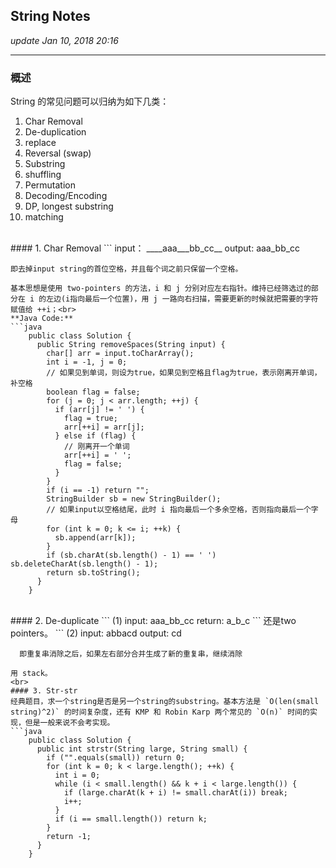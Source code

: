 ## String Notes
_update Jan 10, 2018  20:16_

---
### 概述
String 的常见问题可以归纳为如下几类：

1.  Char Removal
2.  De-duplication
3.  replace
4.  Reversal (swap)
5.  Substring
6.  shuffling
7.  Permutation
8.  Decoding/Encoding
9.  DP, longest substring
10. matching
<br>
#### 1. Char Removal
```
    input：  ____aaa___bb_cc__
    output: aaa_bb_cc

    即去掉input string的首位空格，并且每个词之前只保留一个空格。
```
基本思想是使用 two-pointers 的方法，i 和 j 分别对应左右指针。维持已经筛选过的部分在 i 的左边(i指向最后一个位置)，用 j 一路向右扫描，需要更新的时候就把需要的字符赋值给 ++i；<br>
**Java Code:**   
```java
    public class Solution {
      public String removeSpaces(String input) {
        char[] arr = input.toCharArray();
        int i = -1, j = 0;
        // 如果见到单词，则设为true，如果见到空格且flag为true，表示刚离开单词，补空格
        boolean flag = false; 
        for (j = 0; j < arr.length; ++j) {
          if (arr[j] != ' ') {
            flag = true;
            arr[++i] = arr[j];
          } else if (flag) {
            // 刚离开一个单词 
            arr[++i] = ' ';
            flag = false;
          }
        }
        if (i == -1) return "";
        StringBuilder sb = new StringBuilder();
        // 如果input以空格结尾，此时 i 指向最后一个多余空格，否则指向最后一个字母
        for (int k = 0; k <= i; ++k) {
          sb.append(arr[k]);
        }
        if (sb.charAt(sb.length() - 1) == ' ') sb.deleteCharAt(sb.length() - 1);
        return sb.toString();
      }
    }
```
<br>
#### 2. De-duplicate
```  
    (1)
      input:  aaa_bb_cc
      return: a_b_c
```
还是two pointers。
```
    (2)
      input:  abbacd
      output: cd
      
      即重复串消除之后，如果左右部分合并生成了新的重复串，继续消除
```
用 stack。
<br>
#### 3. Str-str
经典题目，求一个string是否是另一个string的substring。基本方法是 `O(len(small string)^2)` 的时间复杂度，还有 KMP 和 Robin Karp 两个常见的 `O(n)` 时间的实现，但是一般来说不会考实现。
```java
    public class Solution {
      public int strstr(String large, String small) {
        if ("".equals(small)) return 0;
        for (int k = 0; k < large.length(); ++k) {
          int i = 0;
          while (i < small.length() && k + i < large.length()) {
            if (large.charAt(k + i) != small.charAt(i)) break;
            i++;
          }
          if (i == small.length()) return k;
        }
        return -1;
      }
    }
```
  
  
  
  
  
  
  
  
  
  
  
  
  
  
  
  
  
  
  
  
  
  

